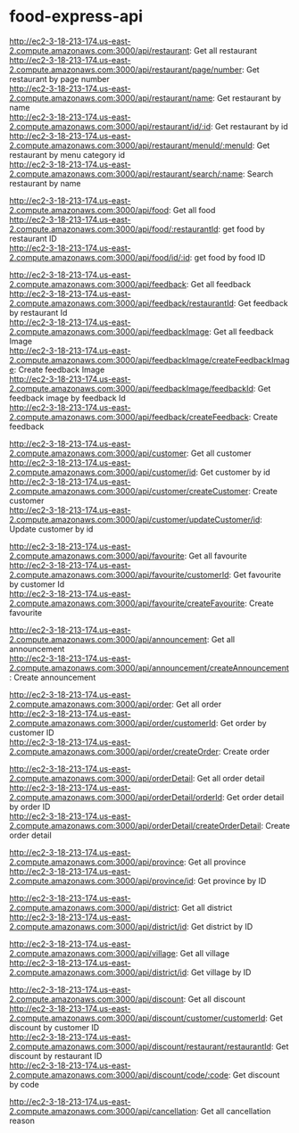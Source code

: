 # food-express-api

http://ec2-3-18-213-174.us-east-2.compute.amazonaws.com:3000/api/restaurant: Get all restaurant  
http://ec2-3-18-213-174.us-east-2.compute.amazonaws.com:3000/api/restaurant/page/number: Get restaurant by page number  
http://ec2-3-18-213-174.us-east-2.compute.amazonaws.com:3000/api/restaurant/name: Get restaurant by name  
http://ec2-3-18-213-174.us-east-2.compute.amazonaws.com:3000/api/restaurant/id/:id: Get restaurant by id  
http://ec2-3-18-213-174.us-east-2.compute.amazonaws.com:3000/api/restaurant/menuId/:menuId: Get restaurant by menu category id  
http://ec2-3-18-213-174.us-east-2.compute.amazonaws.com:3000/api/restaurant/search/:name: Search restaurant by name

http://ec2-3-18-213-174.us-east-2.compute.amazonaws.com:3000/api/food: Get all food  
http://ec2-3-18-213-174.us-east-2.compute.amazonaws.com:3000/api/food/:restaurantId: get food by restaurant ID  
http://ec2-3-18-213-174.us-east-2.compute.amazonaws.com:3000/api/food/id/:id: get food by food ID  

http://ec2-3-18-213-174.us-east-2.compute.amazonaws.com:3000/api/feedback: Get all feedback  
http://ec2-3-18-213-174.us-east-2.compute.amazonaws.com:3000/api/feedback/restaurantId: Get feedback by restaurant Id  
http://ec2-3-18-213-174.us-east-2.compute.amazonaws.com:3000/api/feedbackImage: Get all feedback Image  
http://ec2-3-18-213-174.us-east-2.compute.amazonaws.com:3000/api/feedbackImage/createFeedbackImage: Create feedback Image  
http://ec2-3-18-213-174.us-east-2.compute.amazonaws.com:3000/api/feedbackImage/feedbackId: Get feedback image by feedback Id  
http://ec2-3-18-213-174.us-east-2.compute.amazonaws.com:3000/api/feedback/createFeedback: Create feedback  

http://ec2-3-18-213-174.us-east-2.compute.amazonaws.com:3000/api/customer: Get all customer  
http://ec2-3-18-213-174.us-east-2.compute.amazonaws.com:3000/api/customer/id: Get customer by id  
http://ec2-3-18-213-174.us-east-2.compute.amazonaws.com:3000/api/customer/createCustomer: Create customer  
http://ec2-3-18-213-174.us-east-2.compute.amazonaws.com:3000/api/customer/updateCustomer/id: Update customer by id 

http://ec2-3-18-213-174.us-east-2.compute.amazonaws.com:3000/api/favourite: Get all favourite  
http://ec2-3-18-213-174.us-east-2.compute.amazonaws.com:3000/api/favourite/customerId: Get favourite by customer Id  
http://ec2-3-18-213-174.us-east-2.compute.amazonaws.com:3000/api/favourite/createFavourite: Create favourite

http://ec2-3-18-213-174.us-east-2.compute.amazonaws.com:3000/api/announcement: Get all announcement  
http://ec2-3-18-213-174.us-east-2.compute.amazonaws.com:3000/api/announcement/createAnnouncement: Create announcement  

http://ec2-3-18-213-174.us-east-2.compute.amazonaws.com:3000/api/order: Get all order  
http://ec2-3-18-213-174.us-east-2.compute.amazonaws.com:3000/api/order/customerId: Get order by customer ID  
http://ec2-3-18-213-174.us-east-2.compute.amazonaws.com:3000/api/order/createOrder: Create order  

http://ec2-3-18-213-174.us-east-2.compute.amazonaws.com:3000/api/orderDetail: Get all order detail  
http://ec2-3-18-213-174.us-east-2.compute.amazonaws.com:3000/api/orderDetail/orderId: Get order detail by order ID  
http://ec2-3-18-213-174.us-east-2.compute.amazonaws.com:3000/api/orderDetail/createOrderDetail: Create order detail  

http://ec2-3-18-213-174.us-east-2.compute.amazonaws.com:3000/api/province: Get all province  
http://ec2-3-18-213-174.us-east-2.compute.amazonaws.com:3000/api/province/id: Get province by ID  

http://ec2-3-18-213-174.us-east-2.compute.amazonaws.com:3000/api/district: Get all district  
http://ec2-3-18-213-174.us-east-2.compute.amazonaws.com:3000/api/district/id: Get district by ID  

http://ec2-3-18-213-174.us-east-2.compute.amazonaws.com:3000/api/village: Get all village  
http://ec2-3-18-213-174.us-east-2.compute.amazonaws.com:3000/api/district/id: Get village by ID  

http://ec2-3-18-213-174.us-east-2.compute.amazonaws.com:3000/api/discount: Get all discount  
http://ec2-3-18-213-174.us-east-2.compute.amazonaws.com:3000/api/discount/customer/customerId: Get discount by customer ID  
http://ec2-3-18-213-174.us-east-2.compute.amazonaws.com:3000/api/discount/restaurant/restaurantId: Get discount by restaurant ID  
http://ec2-3-18-213-174.us-east-2.compute.amazonaws.com:3000/api/discount/code/:code: Get discount by code  

http://ec2-3-18-213-174.us-east-2.compute.amazonaws.com:3000/api/cancellation: Get all cancellation reason
